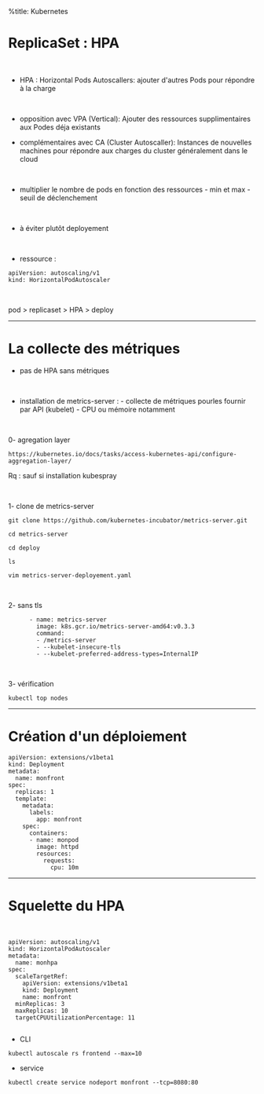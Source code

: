 %title: Kubernetes 

# ReplicaSet : HPA


<br>

* HPA : Horizontal Pods Autoscallers: ajouter d'autres Pods pour répondre à la charge

<br>

* opposition avec VPA (Vertical): Ajouter des ressources supplimentaires aux Podes déja existants

* complémentaires avec CA (Cluster Autoscaller): Instances de nouvelles machines pour répondre aux charges du cluster généralement dans le cloud

<br>

* multiplier le nombre de pods en fonction des ressources
		- min et max
		- seuil de déclenchement

<br>

* à éviter plutôt deployement


<br>

* ressource : 

```
apiVersion: autoscaling/v1
kind: HorizontalPodAutoscaler
```

<br>


pod > replicaset > HPA > deploy


-------------------------------------------------------------------------


# La collecte des métriques


* pas de HPA sans métriques

<br>

* installation de metrics-server :
		- collecte de métriques pourles fournir par API (kubelet)
		- CPU ou mémoire notamment

<br>

0- agregation layer

```
https://kubernetes.io/docs/tasks/access-kubernetes-api/configure-aggregation-layer/
```

Rq : sauf si installation kubespray

<br>

1- clone de metrics-server

```
git clone https://github.com/kubernetes-incubator/metrics-server.git

cd metrics-server

cd deploy

ls

vim metrics-server-deployement.yaml
```

<br>

2- sans tls

```
      - name: metrics-server
        image: k8s.gcr.io/metrics-server-amd64:v0.3.3
        command:
        - /metrics-server
        - --kubelet-insecure-tls
        - --kubelet-preferred-address-types=InternalIP
```

<br>

3- vérification

```
kubectl top nodes
```


-------------------------------------------------------------------------

# Création d'un déploiement


```
apiVersion: extensions/v1beta1
kind: Deployment
metadata:
  name: monfront
spec:
  replicas: 1
  template:
    metadata:
      labels:
        app: monfront
    spec:
      containers:
      - name: monpod
        image: httpd
        resources:
          requests:
            cpu: 10m
```


------------------------------------------------------------------------

# Squelette du HPA


<br>

```
apiVersion: autoscaling/v1
kind: HorizontalPodAutoscaler
metadata:
  name: monhpa
spec:
  scaleTargetRef:
    apiVersion: extensions/v1beta1
    kind: Deployment
    name: monfront
  minReplicas: 3
  maxReplicas: 10
  targetCPUUtilizationPercentage: 11
  
```

* CLI

```
kubectl autoscale rs frontend --max=10
```

* service

```
kubectl create service nodeport monfront --tcp=8080:80
```

